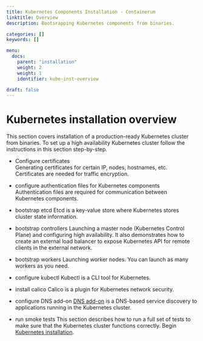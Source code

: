 ```yaml
---
title: Kubernetes Components Installation - Containerum
linktitle: Overview
description: Bootsrapping Kubernetes components from binaries.

categories: []
keywords: []

menu:
  docs:
    parent: "installation"
    weight: 2
    weight: 1
    identifier: kube-inst-overview

draft: false
---
```


# Kubernetes installation overview

This section covers installation of a production-ready Kubernetes cluster from binaries. To set up a high availability Kubernetes cluster follow the instructions in this section step-by-step.

- Configure certificates  
Generating certificates for certain IP, nodes, hostnames, etc. Certificates are needed for traffic encryption.

- configure authentication files for Kubernetes components
Authentication files are required for communication between Kubernetes components.

- bootstrap etcd
Etcd is a key-value store where Kubernetes stores cluster state information.

- bootstrap controllers
Launching a master node (Kubernetes Control Plane) and configuring high availability. It also demonstrates how to create an external load balancer to expose Kubernetes API for remote clients in the external network.

- bootstrap workers
Launching worker nodes. You can launch as many workers as you need.

- configure kubectl
Kubectl is a CLI tool for Kubernetes.

- install calico
Calico is a plugin for Kubernetes network security.

- configure DNS add-on
[DNS add-on](https://kubernetes.io/docs/concepts/services-networking/dns-pod-service/) is a DNS-based service discovery to applications running in the Kubernetes cluster.

- run smoke tests
This section describes how to run a full set of tests to make sure that the Kubernetes cluster functions correctly.
Begin [Kubernetes installation](/kubernetes/installation/1intro).
